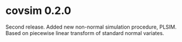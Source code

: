 # covsim 0.2.0

Second release. Added new non-normal simulation procedure, PLSIM.
Based on piecewise linear transform of standard normal variates. 

